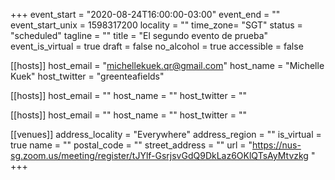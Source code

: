 +++
event_start = "2020-08-24T16:00:00-03:00"
event_end = ""
event_start_unix = 1598317200
locality = ""
time_zone= "SGT"
status = "scheduled"
tagline = ""
title = "El segundo evento de prueba"
event_is_virtual = true
draft = false
no_alcohol = true
accessible = false



[[hosts]]
  host_email = "michellekuek.qr@gmail.com"
  host_name = "Michelle Kuek"
  host_twitter = "greenteafields"

[[hosts]]
  host_email = ""
  host_name = ""
  host_twitter = ""

[[hosts]]
  host_email = ""
  host_name = ""
  host_twitter = ""


[[venues]]
  address_locality = "Everywhere"
  address_region = ""
  is_virtual = true
  name = ""
  postal_code = ""
  street_address = ""
  url = "https://nus-sg.zoom.us/meeting/register/tJYlf-GsrjsvGdQ9DkLaz6OKlQTsAyMtvzkg "
+++

